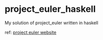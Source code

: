 # project_euler_haskell

My solution of project_euler written in haskell

ref: [project euler website](https://projecteuler.net/)
